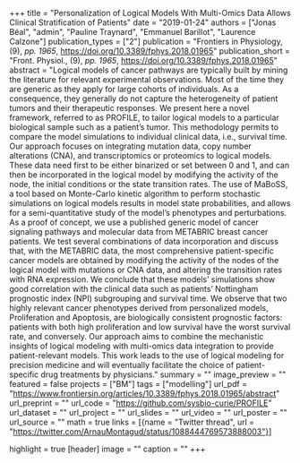 +++
title = "Personalization of Logical Models With Multi-Omics Data Allows Clinical Stratification of Patients"
date = "2019-01-24"
authors = ["Jonas Béal", "admin", "Pauline Traynard", "Emmanuel Barillot", "Laurence Calzone"]
publication_types = ["2"]
publication = "Frontiers in Physiology, (9), _pp. 1965_, https://doi.org/10.3389/fphys.2018.01965"
publication_short = "Front. Physiol., (9), _pp. 1965_, https://doi.org/10.3389/fphys.2018.01965"
abstract = "Logical models of cancer pathways are typically built by mining the literature for relevant experimental observations. Most of the time they are generic as they apply for large cohorts of individuals. As a consequence, they generally do not capture the heterogeneity of patient tumors and their therapeutic responses. We present here a novel framework, referred to as PROFILE, to tailor logical models to a particular biological sample such as a patient’s tumor. This methodology permits to compare the model simulations to individual clinical data, i.e., survival time. Our approach focuses on integrating mutation data, copy number alterations (CNA), and transcriptomics or proteomics to logical models. These data need first to be either binarized or set between 0 and 1, and can then be incorporated in the logical model by modifying the activity of the node, the initial conditions or the state transition rates. The use of MaBoSS, a tool based on Monte-Carlo kinetic algorithm to perform stochastic simulations on logical models results in model state probabilities, and allows for a semi-quantitative study of the model’s phenotypes and perturbations. As a proof of concept, we use a published generic model of cancer signaling pathways and molecular data from METABRIC breast cancer patients. We test several combinations of data incorporation and discuss that, with the METABRIC data, the most comprehensive patient-specific cancer models are obtained by modifying the activity of the nodes of the logical model with mutations or CNA data, and altering the transition rates with RNA expression. We conclude that these models’ simulations show good correlation with the clinical data such as patients’ Nottingham prognostic index (NPI) subgrouping and survival time. We observe that two highly relevant cancer phenotypes derived from personalized models, Proliferation and Apoptosis, are biologically consistent prognostic factors: patients with both high proliferation and low survival have the worst survival rate, and conversely. Our approach aims to combine the mechanistic insights of logical modeling with multi-omics data integration to provide patient-relevant models. This work leads to the use of logical modeling for precision medicine and will eventually facilitate the choice of patient-specific drug treatments by physicians."
summary = ""
image_preview = ""
featured = false
projects = ["BM"]
tags = ["modelling"]
url_pdf = "https://www.frontiersin.org/articles/10.3389/fphys.2018.01965/abstract"
url_preprint = ""
url_code = "https://github.com/sysbio-curie/PROFILE"
url_dataset = ""
url_project = ""
url_slides = ""
url_video = ""
url_poster = ""
url_source = ""
math = true
links = [{name = "Twitter thread", url = "https://twitter.com/ArnauMontagud/status/1088444769573888003"}]

highlight = true
[header]
image = ""
caption = ""
+++
